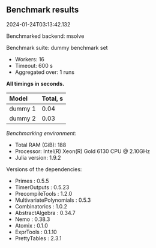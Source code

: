 ## Benchmark results

2024-01-24T03:13:42.132

Benchmarked backend: msolve

Benchmark suite: dummy benchmark set

- Workers: 16
- Timeout: 600 s
- Aggregated over: 1 runs

**All timings in seconds.**

|Model|Total, s|
|:----|---|
|dummy 1|0.04|
|dummy 2|0.03|

*Benchmarking environment:*

* Total RAM (GiB): 188
* Processor: Intel(R) Xeon(R) Gold 6130 CPU @ 2.10GHz
* Julia version: 1.9.2

Versions of the dependencies:

* Primes : 0.5.5
* TimerOutputs : 0.5.23
* PrecompileTools : 1.2.0
* MultivariatePolynomials : 0.5.3
* Combinatorics : 1.0.2
* AbstractAlgebra : 0.34.7
* Nemo : 0.38.3
* Atomix : 0.1.0
* ExprTools : 0.1.10
* PrettyTables : 2.3.1
